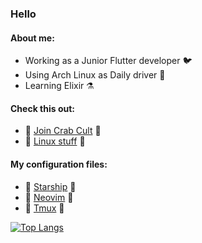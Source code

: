 ### Hello
#### About me:
- Working as a Junior Flutter developer 🐦 
- Using Arch Linux as Daily driver 🐧
- Learning Elixir ⚗️

#### Check this out:
- 🦀 [Join Crab Cult](https://www.rust-lang.org/learn/get-started) 🦀 
- 🐧 [Linux stuff](https://github.com/Talandar99/vimwiki_studies/blob/main/BDiSI/BDiSI.md) 🐧

#### My configuration files:
- 📗 [Starship](https://github.com/Talandar99/starship_config) 📗
- 📗 [Neovim](https://github.com/Talandar99/nvim_config) 📗
- 📗 [Tmux](https://github.com/Talandar99/tmux_config) 📗

[![Top Langs](https://github-readme-stats.vercel.app/api/top-langs/?username=Talandar99&langs_count=8&hide=matlab,cmake,javascript,css,python,c%2B%2B&show_icons=true&theme=tokyonight)](https://github.com/Talandar99/github-readme-stats)
